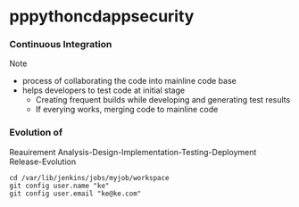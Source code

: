 # pppythoncdappsecurity

### Continuous Integration
Note
- process of collaborating the code into mainline code base
- helps developers to test code at initial stage
  - Creating frequent builds while developing and generating test results
  - If everying works, merging code to mainline code


### Evolution of
Reauirement Analysis-Design-Implementation-Testing-Deployment Release-Evolution

```
cd /var/lib/jenkins/jobs/myjob/workspace
git config user.name "ke"
git config user.email "ke@ke.com"
```
